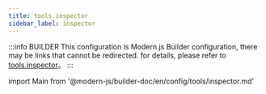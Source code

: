 ```yaml
---
title: tools.inspector
sidebar_label: inspector
---
```


:::info BUILDER
This configuration is Modern.js Builder configuration, there may be links that cannot be redirected. for details, please refer to [tools.inspector](https://modernjs.dev/builder/zh/api/config-tools.html#tools-inspector)。
:::

import Main from '@modern-js/builder-doc/en/config/tools/inspector.md'

<Main />
